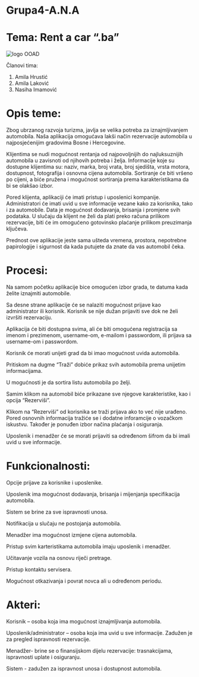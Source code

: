 # Grupa4-A.N.A

# Tema: Rent a car “.ba”

![logo OOAD](https://user-images.githubusercontent.com/44146663/55323464-6bf04900-547f-11e9-9bce-094dadb3163f.jpg)

Članovi tima:

1.	Amila Hrustić
2.	Amila Laković
3.	Nasiha Imamović

# Opis teme:

Zbog ubrzanog razvoja turizma, javlja se velika potreba za iznajmljivanjem automobila. Naša aplikacija omogućava lakši način rezervacije automobila u najposjećenijim gradovima Bosne i Hercegovine. 

Klijentima se nudi mogućnost rentanja od najpovoljnijih do najluksuznijih automobila u zavisnoti od njihovih potreba i želja. Informacije koje su dostupne klijentima su: naziv, marka, broj vrata, broj sjedišta, vrsta motora, dostupnost, fotografija i osnovna cijena automobila. Sortiranje će biti vršeno po cijeni, a biće pružena i mogućnost sortiranja prema karakteristikama da bi se olakšao izbor. 

Pored klijenta, aplikaciji će imati pristup i uposlenici kompanije. Administratori će imati uvid u sve informacije vezane kako za korisnika, tako i za automobile. Data je mogućnost dodavanja, brisanja i promjene svih podataka. U slučaju da klijent ne želi da plati preko računa prilikom rezervacije, biti će im omogućeno gotovinsko plaćanje prilikom preuzimanja ključeva. 

Prednost ove aplikacije jeste sama ušteda vremena, prostora, nepotrebne papirologije i sigurnost da kada putujete da znate da vas automobil čeka.

# Procesi:

Na samom početku aplikacije bice omogućen izbor grada, te datuma kada želite iznajmiti automobile.

Sa desne strane aplikacije će se nalaziti mogućnost prijave kao administrator ili korisnik. Korisnik se nije dužan prijaviti sve dok ne želi izvršiti rezervaciju.

Aplikacija će biti dostupna svima, ali će biti omogućena registracija sa imenom i prezimenom, username-om, e-mailom i passwordom, ili prijava sa username-om i passwordom. 

Korisnik će morati unijeti grad da bi imao mogućnost uvida automobila. 

Pritiskom na dugme “Traži” dobiće prikaz svih automobila prema unijetim informacijama.

U mogućnosti je da sortira listu automobila po želji. 

Samim klikom na automobil biće prikazane sve njegove karakteristike, kao i opcija “Rezerviši”.

Klikom na “Rezerviši” od korisnika se traži prijava ako to već nije urađeno. Pored osnovnih informacija tražiće se i dodatne inforamcije o vozačkom iskustvu. Također je ponuđen izbor načina plaćanja i osiguranja.

Uposlenik i menadžer će se morati prijaviti sa određenom šifrom da bi imali uvid u sve informacije.


# Funkcionalnosti:

Opcije prijave za korisnike i uposlenike.

Uposlenik ima mogućnost dodavanja, brisanja i mijenjanja specifikacija automobila.

Sistem se brine za sve ispravnosti unosa.

Notifikacija u slučaju ne postojanja automobila.

Menadžer ima mogućnost izmjene cijena automobila.

Pristup svim karteristikama automobila imaju uposlenik i menadžer.

Učitavanje vozila na osnovu riječi pretrage.

Pristup kontaktu servisera.

Mogućnost otkazivanja i povrat novca ali u određenom periodu.


# Akteri:

Korisnik – osoba koja ima mogućnost iznajmljivanja automobila.

Uposlenik/administrator – osoba koja ima uvid u sve informacije. Zadužen je za pregled ispravnosti rezervacije.

Menadžer- brine  se o finansijskom dijelu rezervacije: trasnakcijama,  ispravnosti uplate i osiguranju.

Sistem - zadužen za ispravnost unosa i dostupnost automobila.

